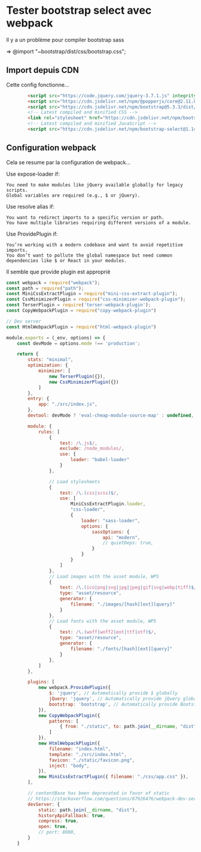 # Tester bootstrap select avec webpack

Il y a un problème pour compiler bootstrap sass

=> @import "~bootstrap/dist/css/bootstrap.css";

## Import depuis CDN

Cette config fonctionne...

```html
        <script src="https://code.jquery.com/jquery-3.7.1.js" integrity="sha256-eKhayi8LEQwp4NKxN+CfCh+3qOVUtJn3QNZ0TciWLP4=" crossorigin="anonymous"></script>
        <script src="https://cdn.jsdelivr.net/npm/@popperjs/core@2.11.8/dist/umd/popper.min.js" integrity="sha384-I7E8VVD/ismYTF4hNIPjVp/Zjvgyol6VFvRkX/vR+Vc4jQkC+hVqc2pM8ODewa9r" crossorigin="anonymous"></script>
        <script src="https://cdn.jsdelivr.net/npm/bootstrap@5.3.3/dist/js/bootstrap.min.js" integrity="sha384-0pUGZvbkm6XF6gxjEnlmuGrJXVbNuzT9qBBavbLwCsOGabYfZo0T0to5eqruptLy" crossorigin="anonymous"></script>
        <!-- Latest compiled and minified CSS -->
        <link rel="stylesheet" href="https://cdn.jsdelivr.net/npm/bootstrap-select@1.14.0-beta3/dist/css/bootstrap-select.min.css">
        <!-- Latest compiled and minified JavaScript -->
        <script src="https://cdn.jsdelivr.net/npm/bootstrap-select@1.14.0-beta3/dist/js/bootstrap-select.min.js"></script>
```

## Configuration webpack

Cela se resume par la configuration de webpack...

Use expose-loader if:

    You need to make modules like jQuery available globally for legacy scripts.
    Global variables are required (e.g., $ or jQuery).

Use resolve alias if:

    You want to redirect imports to a specific version or path.
    You have multiple libraries requiring different versions of a module.

Use ProvidePlugin if:

    You’re working with a modern codebase and want to avoid repetitive imports.
    You don’t want to pollute the global namespace but need common dependencies like $ or React in your modules.

Il semble que provide plugin est approprié

```js
const webpack = require("webpack");
const path = require("path");
const MiniCssExtractPlugin = require("mini-css-extract-plugin");
const CssMinimizerPlugin = require("css-minimizer-webpack-plugin");
const TerserPlugin = require('terser-webpack-plugin');
const CopyWebpackPlugin = require("copy-webpack-plugin")

// Dev server
const HtmlWebpackPlugin = require("html-webpack-plugin")

module.exports = (_env, options) => {
    const devMode = options.mode !== 'production';

    return {
        stats: "minimal",
        optimization: {
            minimizer: [
                new TerserPlugin({}),
                new CssMinimizerPlugin({})
            ]
        },
        entry: {
            app: "./src/index.js",
        },
        devtool: devMode ? 'eval-cheap-module-source-map' : undefined,

        module: {
            rules: [
                {
                    test: /\.js$/,
                    exclude: /node_modules/,
                    use: {
                        loader: "babel-loader"
                    }
                },

                // Load stylesheets
                {
                    test: /\.(css|scss)$/,
                    use: [
                        MiniCssExtractPlugin.loader,
                        "css-loader",
                        {
                            loader: "sass-loader",
                            options: {
                                sassOptions: {
                                    api: "modern",
                                    // quietDeps: true,
                                }
                            }
                        }
                    ]
                },
                // Load images with the asset module, WP5
                {
                    test: /\.(ico|png|svg|jpg|jpeg|gif|svg|webp|tiff)$/i,
                    type: "asset/resource",
                    generator: {
                        filename: "./images/[hash][ext][query]"
                    }
                },
                // Load fonts with the asset module, WP5
                {
                    test: /\.(woff|woff2|eot|ttf|otf)$/,
                    type: "asset/resource",
                    generator: {
                        filename: "./fonts/[hash][ext][query]"
                    }
                },
            ]
        },

        plugins: [
            new webpack.ProvidePlugin({
                $: 'jquery', // Automatically provide $ globally
                jQuery: 'jquery', // Automatically provide jQuery globally
                bootstrap: 'bootstrap', // Automatically provide Bootstrap globally
            }),
            new CopyWebpackPlugin({
                patterns: [
                    { from: "./static", to: path.join(__dirname, "dist") }
                ]
            }),
            new HtmlWebpackPlugin({
                filename: "index.html",
                template: "./src/index.html",
                favicon: "./static/favicon.png",
                inject: "body",
            }),
            new MiniCssExtractPlugin({ filename: "./css/app.css" }),
        ],

        // contentBase has been deprecated in favor of static
        // https://stackoverflow.com/questions/67926476/webpack-dev-server-config-contentbase-not-working-in-latest-version
        devServer: {
            static: path.join(__dirname, "dist"),
            historyApiFallback: true,
            compress: true,
            open: true,
            // port: 8080,
        }
    }

```